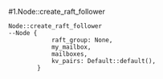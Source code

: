 #1.Node::create_raft_follower

```
Node::create_raft_follower
--Node {
            raft_group: None,
            my_mailbox,
            mailboxes,
            kv_pairs: Default::default(),
        }
```